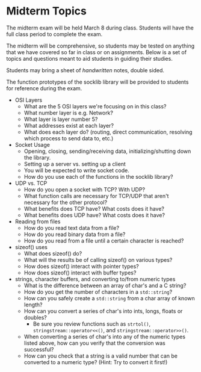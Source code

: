 # Midterm Topics

The midterm exam will be held March 8 during class. Students will have
the full class period to complete the exam.

The midterm will be comprehensive, so students may be tested on
anything that we have covered so far in class or on assignments. Below
is a set of topics and questions meant to aid students in guiding
their studies.

Students may bring a sheet of _handwritten_ notes, double sided.

The function prototypes of the socklib library will be provided to
students for reference during the exam.

* OSI Layers
	* What are the 5 OSI layers we're focusing on in this class?
	* What number layer is e.g. Network?
	* What layer is layer number 5?
	* What addresses exist at each layer?
	* What does each layer do? (routing, direct communication,
      resolving which process to send data to, etc.)
* Socket Usage
	* Opening, closing, sending/receiving data, initializing/shutting
      down the library.
	* Setting up a server vs. setting up a client
	* You will be expected to write socket code.
	* How do you use each of the functions in the socklib library?
* UDP vs. TCP
	* How do you open a socket with TCP? With UDP?
	* What function calls are necessary for TCP/UDP that aren't
      necessary for the other protocol?
	* What benefits does TCP have? What costs does it have?
	* What benefits does UDP have? What costs does it have?
* Reading from files
	* How do you read text data from a file?
	* How do you read binary data from a file?
	* How do you read from a file until a certain character is
      reached?
* sizeof() uses
	* What does sizeof() do?
	* What will the results be of calling sizeof() on various types?
	* How does sizeof() interact with pointer types?
	* How does sizeof() interact with buffer types?
* strings, character buffers, and converting to/from numeric types
	* What is the difference between an array of char's and a C
      string?
	* How do you get the number of characters in a `std::string`?
	* How can you safely create a `std::string` from a char array of
      known length?
	* How can you convert a series of char's into ints, longs, floats
      or doubles?
		* Be sure you review functions such as `strtol()`,
          `stringstream::operator<<()`, and
          `stringstream::operator>>()`.
	* When converting a series of char's into any of the numeric types
      listed above, how can you verify that the conversion was
      successful?
	* How can you check that a string is a valid number that can be
      converted to a numeric type? (Hint: Try to convert it first!)
